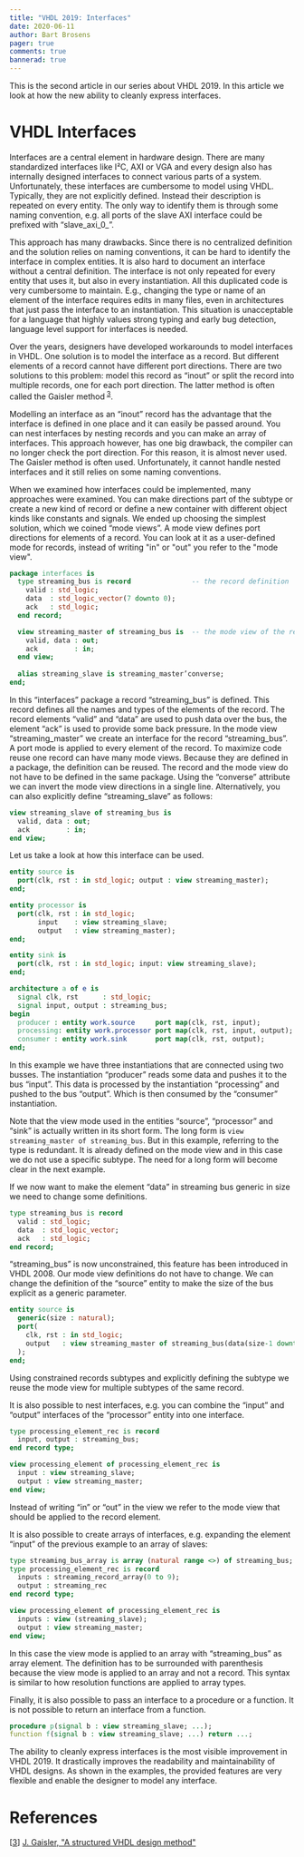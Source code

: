 ```yaml
---
title: "VHDL 2019: Interfaces"
date: 2020-06-11
author: Bart Brosens
pager: true
comments: true
bannerad: true
---
```


This is the second article in our series about VHDL 2019.
In this article we look at how the new ability to cleanly express interfaces.

# VHDL Interfaces

Interfaces are a central element in hardware design. There are many standardized interfaces like I²C, AXI or VGA
and every design also has internally designed interfaces to connect various parts of a system. Unfortunately, these
interfaces are cumbersome to model using VHDL. Typically, they are not explicitly defined. Instead their description
is repeated on every entity. The only way to identify them is through some naming convention, e.g. all ports of the
slave AXI interface could be prefixed with “slave_axi_0_”.

This approach has many drawbacks. Since there is no centralized definition and the solution relies on naming
conventions, it can be hard to identify the interface in complex entities. It is also hard to document an interface without
a central definition. The interface is not only repeated for every entity that uses it, but also in every instantiation. All
this duplicated code is very cumbersome to maintain. E.g., changing the type or name of an
element of the interface requires edits in many files, even in architectures that just pass the interface to an
instantiation. This situation is unacceptable for a language that highly values strong typing and early bug detection,
language level support for interfaces is needed.

Over the years, designers have developed workarounds to model interfaces in VHDL. One solution is to model the
interface as a record. But different elements of a record cannot have different port directions. There are two solutions
to this problem: model this record as “inout” or split the record into multiple records, one for each port direction. The
latter method is often called the Gaisler method<sup id="bref3"> [3](#ref3)</sup>.

Modelling an interface as an “inout” record has the advantage that the interface is defined in one place and it can
easily be passed around. You can nest interfaces by nesting records and you can make an array of interfaces. This
approach however, has one big drawback, the compiler can no longer check the port direction. For this reason, it is
almost never used. The Gaisler method is often used. Unfortunately, it cannot handle nested interfaces and it still relies
on some naming conventions.

When we examined how interfaces could be implemented, many approaches were examined. You can make
directions part of the subtype or create a new kind of record or define a new container with different object kinds like
constants and signals. We ended up choosing the simplest solution, which we coined “mode views”. A mode view
defines port directions for elements of a record. You can look at it as a user-defined mode for records, instead of
writing "in" or "out" you refer to the "mode view".

```vhdl
package interfaces is
  type streaming_bus is record               -- the record definition
    valid : std_logic;
    data  : std_logic_vector(7 downto 0);
    ack   : std_logic;
  end record;

  view streaming_master of streaming_bus is  -- the mode view of the record
    valid, data : out;
    ack         : in;
  end view;
  
  alias streaming_slave is streaming_master’converse;
end;
```

In this “interfaces” package a record “streaming_bus” is defined. This record defines all the names and types of the
elements of the record. The record elements “valid” and “data” are used to push data over the bus, the element “ack”
is used to provide some back pressure. In the mode view “streaming_master” we create an interface for the record
“streaming_bus”. A port mode is applied to every element of the record. To maximize code reuse one record can have
many mode views. Because they are defined in a package, the definition can be reused. The record and the mode view
do not have to be defined in the same package. Using the “converse” attribute we can invert the mode view directions
in a single line. Alternatively, you can also explicitly define “streaming_slave” as follows:

```vhdl
view streaming_slave of streaming_bus is
  valid, data : out;
  ack         : in;
end view;
```

Let us take a look at how this interface can be used.

```vhdl
entity source is
  port(clk, rst : in std_logic; output : view streaming_master);
end;

entity processor is
  port(clk, rst : in std_logic;
       input    : view streaming_slave;
       output   : view streaming_master);
end;

entity sink is
  port(clk, rst : in std_logic; input: view streaming_slave);
end;

architecture a of e is
  signal clk, rst      : std_logic;
  signal input, output : streaming_bus;
begin
  producer : entity work.source     port map(clk, rst, input);
  processing: entity work.processor port map(clk, rst, input, output);
  consumer : entity work.sink       port map(clk, rst, output);
end;
```

In this example we have three instantiations that are connected using two busses. The instantiation “producer” reads
some data and pushes it to the bus “input”. This data is processed by the instantiation “processing” and pushed to the
bus “output”. Which is then consumed by the “consumer” instantiation.

Note that the view mode used in the entities “source”, “processor” and “sink” is actually written in its short form.
The long form is ```view streaming_master of streaming_bus```. But in this example, referring to the type is
redundant. It is already defined on the mode view and in this case we do not use a specific subtype. The need for a
long form will become clear in the next example.

If we now want to make the element “data” in streaming bus generic in size we need to change some definitions.

```vhdl
type streaming_bus is record
  valid : std_logic;
  data  : std_logic_vector;
  ack   : std_logic;
end record;
```
“streaming_bus” is now unconstrained, this feature has been introduced in VHDL 2008. Our mode view definitions
do not have to change. We can change the definition of the “source” entity to make the size of the bus explicit as a
generic parameter.

```vhdl
entity source is
  generic(size : natural);
  port(
    clk, rst : in std_logic;
    output   : view streaming_master of streaming_bus(data(size-1 downto 0))
  );
end;
```

Using constrained records subtypes and explicitly defining the subtype we reuse the mode view for multiple subtypes
of the same record.

It is also possible to nest interfaces, e.g. you can combine the “input” and “output” interfaces of the “processor”
entity into one interface.

```vhdl
type processing_element_rec is record
  input, output : streaming_bus;
end record type;

view processing_element of processing_element_rec is
  input : view streaming_slave;
  output : view streaming_master;
end view;
```

Instead of writing “in” or “out” in the view we refer to the mode view that should be applied to the record element.

It is also possible to create arrays of interfaces, e.g. expanding the element “input” of the previous example to an
array of slaves:

```vhdl
type streaming_bus_array is array (natural range <>) of streaming_bus;
type processing_element_rec is record
  inputs : streaming_record_array(0 to 9);
  output : streaming_rec
end record type;

view processing_element of processing_element_rec is
  inputs : view (streaming_slave);
  output : view streaming_master;
end view;
```

In this case the view mode is applied to an array with “streaming_bus” as array element. The definition has to be
surrounded with parenthesis because the view mode is applied to an array and not a record. This syntax is similar to
how resolution functions are applied to array types.

Finally, it is also possible to pass an interface to a procedure or a function. It is not possible to return an interface
from a function.

```vhdl
procedure p(signal b : view streaming_slave; ...);
function f(signal b : view streaming_slave; ...) return ...;
```

The ability to cleanly express interfaces is the most visible improvement in VHDL 2019. It drastically improves the
readability and maintainability of VHDL designs. As shown in the examples, the provided features are very flexible
and enable the designer to model any interface.

# References

<a name="ref3"></a>[<a href="#bref3">3</a>] [J. Gaisler, "A structured VHDL design method"](http://www.gaisler.com/doc/vhdl2proc.pdf)  
